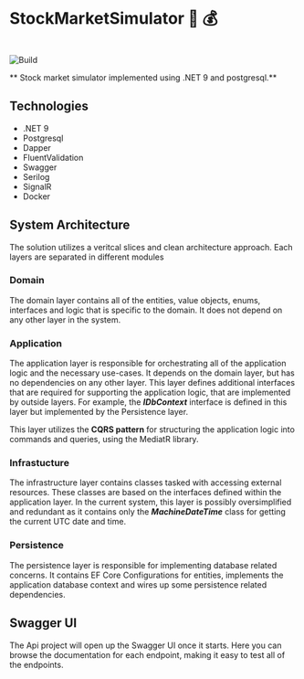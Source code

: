 # StockMarketSimulator 💸 💰

\
![Build](https://github.com/thelanmi/rally-simulator/workflows/Build/badge.svg)

** Stock market simulator implemented using .NET 9 and postgresql.**

## Technologies

- .NET 9
- Postgresql
- Dapper
- FluentValidation
- Swagger
- Serilog
- SignalR
- Docker 

## System Architecture

The solution utilizes a veritcal slices and clean architecture approach. Each layers are separated in different modules

### Domain

The domain layer contains all of the entities, value objects, enums, interfaces and logic that is specific to the domain. It does not depend on any other layer in the system.

### Application

The application layer is responsible for orchestrating all of the application logic and the necessary use-cases. It depends on the domain layer, but has no dependencies on any other layer. This layer defines additional interfaces that are required for supporting the application logic, that are implemented by outside layers. For example, the ***IDbContext*** interface is defined in this layer but implemented by the Persistence layer.

This layer utilizes the **CQRS pattern** for structuring the application logic into commands and queries, using the MediatR library.

### Infrastucture

The infrastructure layer contains classes tasked with accessing external resources. These classes are based on the interfaces defined within the application layer. In the current system, this layer is possibly oversimplified and redundant as it contains only the ***MachineDateTime*** class for getting the current UTC date and time.

### Persistence

The persistence layer is responsible for implementing database related concerns. It contains EF Core Configurations for entities, implements the application database context and wires up some persistence related dependencies.

## Swagger UI

The Api project will open up the Swagger UI once it starts. Here you can browse the documentation for each endpoint, making it easy to test all of the endpoints.



